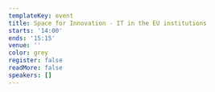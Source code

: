 ```yaml
---
templateKey: event
title: Space for Innovation - IT in the EU institutions
starts: '14:00'
ends: '15:15'
venue: ''
color: grey
register: false
readMore: false
speakers: []
---
```


